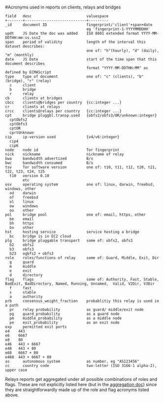 #Acronyms used in reports on clients, relays and bridges


	field   desc                         valuespace
	+-------+----------------------------+---------
	_id     document ID                  fingerprint/'client'+span+date
	                                     eg 'fingerprint-1-YYYYMMDDHH'
	updt    JS Date the doc was added    ISO 8601 extended format YYYY-MM-DDTHH:mm:ss.sssZ
	span    period of validity           length of the interval this dataset describes:
	                                     one of: "h"(hourly), "d" (daily), "m" (monthly)
	date    JS Date                      start of the time span that this document describes
	                                     format "YYYY-MM-DDTHH:MM" as defined by ECMAScript
	type    type of document             one of: "c" (clients), "b" (bridge), "r" (relay)
	  c     client
	  b     bridge
	  r     relay
	cb      clients at bridges          
	cbcc    clients@bridges per country  {cc:integer ...}
	cr      clients at relays           
	crcc    clients@relays per country   {cc:integer ...}
	cpt     bridge pluggbl.transp.used   {obfs2/obfs3/OR/unknown:integer}
	  cptObfs2
	  cptObfs3
	  cptOR
	  cprtUnknown
	cip     ip-version used              {v4/v6:integer}
	  cip4
	  cip6
	node    node id                      Tor fingerprint
	nick    nickname                     nickname of relay
	bwa     bandwidth advertized         B/s
	bwc     bandwidth consumed           B/s
	tsv     Tor software version         one of: t10, t11, t12, t20, t21, t22, t23, t24, t25
	  t10   version 0.10
	        etc
	osv     operating system             one of: linux, darwin, freebsd, windows, other
	  od    darwin
	  of    freebsd
	  ol    linux
	  ow    windows
	  oo    other
	pol     bridge pool                  one of: email, https, other
	  be    email
	  bh    https
	  bo    other
	hst     hosting service              service hosting a bridge
	  bc    bridge is in EC2 cloud
	plg     bridge pluggable transport   some of: obfs2, obfs3
	  b2    obfs2
	  b3    obfs3
	  b23   ogbfs2 + obfs3
	role    roles/functions of relay     some of: Guard, Middle, Exit, Dir
	  g     guard
	  m     middle
	  e     exit
	  d     directory
	flag    flags                        some of: Authority, Fast, Stable, BadExit, BadDirectory, Named, Running, Unnamed,  Valid, V2Dir, V3Dir
	  f     fast
	  s     stable
	  a     authority
	prb     consensus_weight_fraction    probablitiy this relay is used in a path 
	  pr    relay probability            as guard/ middle/exit node
	  pg    guard_probability            as a guard node
	  pm    middle_probability           as a middle node
	  pe    exit_probability             as an exit node
	exp     permitted exit ports
    e4    443
    e6    6667
    e8    80
    e46   443 + 6667
    e48   443 + 80
    e68   6667 + 80
    e468  443 + 6667 + 80
	as      autonomous system            as number, eg "AS123456"
	cc      country code                 two-letter (ISO 3166-1 alpha-2), upper case



Relays reports get aggregated under all possible combinations of roles and flags. These are not explicitly listed here (but in the [aggregation doc](doc/aggregation.md#detailed)) since they are straightforwardly made up of the role and flag acronyms listed above.